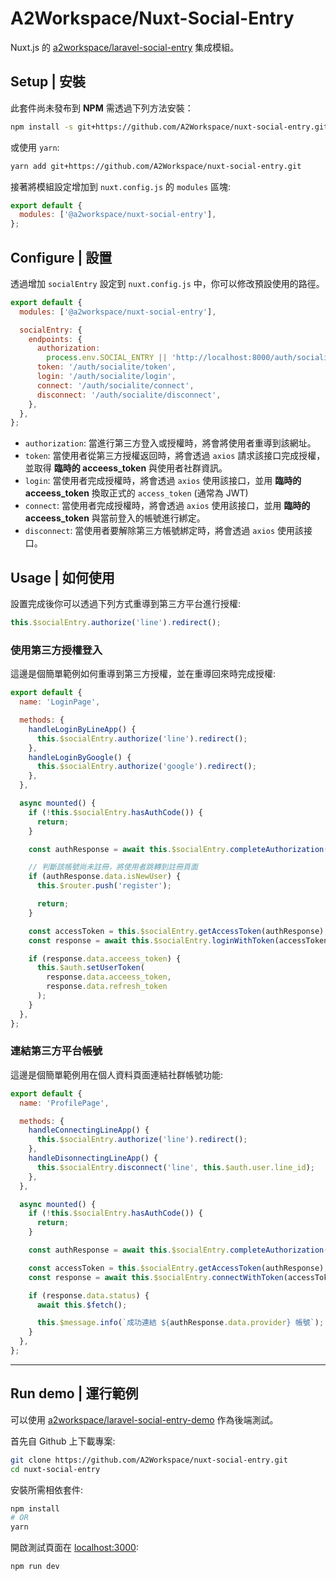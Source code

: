 # A2Workspace/Nuxt-Social-Entry

Nuxt.js 的 [a2workspace/laravel-social-entry](https://github.com/A2Workspace/laravel-social-entry) 集成模組。

## Setup | 安裝

此套件尚未發布到 **NPM** 需透過下列方法安裝：

```bash
npm install -s git+https://github.com/A2Workspace/nuxt-social-entry.git
```

或使用 `yarn`:

```bash
yarn add git+https://github.com/A2Workspace/nuxt-social-entry.git
```

接著將模組設定增加到 `nuxt.config.js` 的 `modules` 區塊:

```js
export default {
  modules: ['@a2workspace/nuxt-social-entry'],
};
```

## Configure | 設置

透過增加 `socialEntry` 設定到 `nuxt.config.js` 中，你可以修改預設使用的路徑。

```js
export default {
  modules: ['@a2workspace/nuxt-social-entry'],

  socialEntry: {
    endpoints: {
      authorization:
        process.env.SOCIAL_ENTRY || 'http://localhost:8000/auth/socialite',
      token: '/auth/socialite/token',
      login: '/auth/socialite/login',
      connect: '/auth/socialite/connect',
      disconnect: '/auth/socialite/disconnect',
    },
  },
};
```

- `authorization`: 當進行第三方登入或授權時，將會將使用者重導到該網址。
- `token`: 當使用者從第三方授權返回時，將會透過 `axios` 請求該接口完成授權，並取得 **臨時的 acceess_token** 與使用者社群資訊。
- `login`: 當使用者完成授權時，將會透過 `axios` 使用該接口，並用 **臨時的 acceess_token** 換取正式的 `access_token` (通常為 JWT)
- `connect`: 當使用者完成授權時，將會透過 `axios` 使用該接口，並用 **臨時的 acceess_token** 與當前登入的帳號進行綁定。
- `disconnect`: 當使用者要解除第三方帳號綁定時，將會透過 `axios` 使用該接口。

## Usage | 如何使用

設置完成後你可以透過下列方式重導到第三方平台進行授權:

```js
this.$socialEntry.authorize('line').redirect();
```

### 使用第三方授權登入

這邊是個簡單範例如何重導到第三方授權，並在重導回來時完成授權:

```js
export default {
  name: 'LoginPage',

  methods: {
    handleLoginByLineApp() {
      this.$socialEntry.authorize('line').redirect();
    },
    handleLoginByGoogle() {
      this.$socialEntry.authorize('google').redirect();
    },
  },

  async mounted() {
    if (!this.$socialEntry.hasAuthCode()) {
      return;
    }

    const authResponse = await this.$socialEntry.completeAuthorization();

    // 判斷該帳號尚未註冊，將使用者跳轉到註冊頁面
    if (authResponse.data.isNewUser) {
      this.$router.push('register');

      return;
    }

    const accessToken = this.$socialEntry.getAccessToken(authResponse);
    const response = await this.$socialEntry.loginWithToken(accessToken);

    if (response.data.acceess_token) {
      this.$auth.setUserToken(
        response.data.acceess_token,
        response.data.refresh_token
      );
    }
  },
};
```

### 連結第三方平台帳號

這邊是個簡單範例用在個人資料頁面連結社群帳號功能:

```js
export default {
  name: 'ProfilePage',

  methods: {
    handleConnectingLineApp() {
      this.$socialEntry.authorize('line').redirect();
    },
    handleDisonnectingLineApp() {
      this.$socialEntry.disconnect('line', this.$auth.user.line_id);
    },
  },

  async mounted() {
    if (!this.$socialEntry.hasAuthCode()) {
      return;
    }

    const authResponse = await this.$socialEntry.completeAuthorization();

    const accessToken = this.$socialEntry.getAccessToken(authResponse);
    const response = await this.$socialEntry.connectWithToken(accessToken);

    if (response.data.status) {
      await this.$fetch();

      this.$message.info(`成功連結 ${authResponse.data.provider} 帳號`);
    }
  },
};
```

---

## Run demo | 運行範例

可以使用 [a2workspace/laravel-social-entry-demo](https://github.com/A2Workspace/laravel-social-entry-demo) 作為後端測試。

首先自 Github 上下載專案:

```bash
git clone https://github.com/A2Workspace/nuxt-social-entry.git
cd nuxt-social-entry
```

安裝所需相依套件:

```bash
npm install
# OR
yarn
```

開啟測試頁面在 [localhost:3000](http://localhost:3000):

```bash
npm run dev
```
